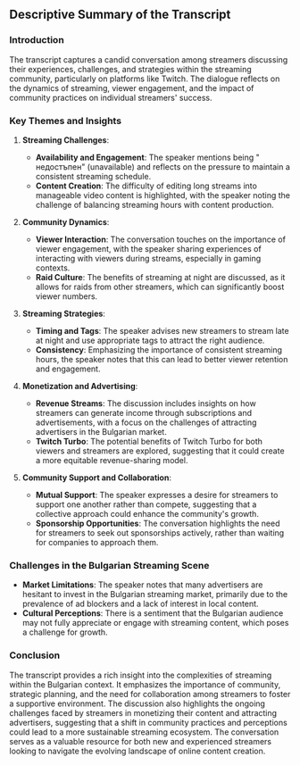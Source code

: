 ## Descriptive Summary of the Transcript

### Introduction
The transcript captures a candid conversation among streamers discussing their experiences, challenges, and strategies within the streaming community, particularly on platforms like Twitch. The dialogue reflects on the dynamics of streaming, viewer engagement, and the impact of community practices on individual streamers' success.

### Key Themes and Insights

1. **Streaming Challenges**:
   - **Availability and Engagement**: The speaker mentions being " недостъпен" (unavailable) and reflects on the pressure to maintain a consistent streaming schedule.
   - **Content Creation**: The difficulty of editing long streams into manageable video content is highlighted, with the speaker noting the challenge of balancing streaming hours with content production.

2. **Community Dynamics**:
   - **Viewer Interaction**: The conversation touches on the importance of viewer engagement, with the speaker sharing experiences of interacting with viewers during streams, especially in gaming contexts.
   - **Raid Culture**: The benefits of streaming at night are discussed, as it allows for raids from other streamers, which can significantly boost viewer numbers.

3. **Streaming Strategies**:
   - **Timing and Tags**: The speaker advises new streamers to stream late at night and use appropriate tags to attract the right audience.
   - **Consistency**: Emphasizing the importance of consistent streaming hours, the speaker notes that this can lead to better viewer retention and engagement.

4. **Monetization and Advertising**:
   - **Revenue Streams**: The discussion includes insights on how streamers can generate income through subscriptions and advertisements, with a focus on the challenges of attracting advertisers in the Bulgarian market.
   - **Twitch Turbo**: The potential benefits of Twitch Turbo for both viewers and streamers are explored, suggesting that it could create a more equitable revenue-sharing model.

5. **Community Support and Collaboration**:
   - **Mutual Support**: The speaker expresses a desire for streamers to support one another rather than compete, suggesting that a collective approach could enhance the community's growth.
   - **Sponsorship Opportunities**: The conversation highlights the need for streamers to seek out sponsorships actively, rather than waiting for companies to approach them.

### Challenges in the Bulgarian Streaming Scene
- **Market Limitations**: The speaker notes that many advertisers are hesitant to invest in the Bulgarian streaming market, primarily due to the prevalence of ad blockers and a lack of interest in local content.
- **Cultural Perceptions**: There is a sentiment that the Bulgarian audience may not fully appreciate or engage with streaming content, which poses a challenge for growth.

### Conclusion
The transcript provides a rich insight into the complexities of streaming within the Bulgarian context. It emphasizes the importance of community, strategic planning, and the need for collaboration among streamers to foster a supportive environment. The discussion also highlights the ongoing challenges faced by streamers in monetizing their content and attracting advertisers, suggesting that a shift in community practices and perceptions could lead to a more sustainable streaming ecosystem. The conversation serves as a valuable resource for both new and experienced streamers looking to navigate the evolving landscape of online content creation.